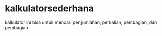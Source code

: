 # kalkulatorsederhana
kalkulator ini bisa untuk mencari penjumlahan, perkalian, pembagian, dan pembagian
